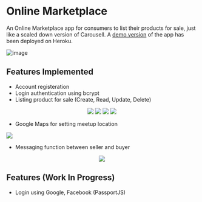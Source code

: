 # Online Marketplace
An Online Marketplace app for consumers to list their products for sale, just like a scaled down version of Carousell. A <a href="https://zx-online-marketplace.herokuapp.com/" target="_blank" >demo version</a> of the app has been deployed on Heroku.

![image](https://user-images.githubusercontent.com/78526590/133892771-4bee1306-9e5a-4cec-abc0-7c7aef207156.png)

## Features Implemented
- Account registeration
- Login authentication using bcrypt
- Listing product for sale (Create, Read, Update, Delete)

<p align="center">
  <img src="https://user-images.githubusercontent.com/78526590/133894772-f0a27e52-5d96-4a9b-8e2c-b9420ff067b1.png" />
  <img src="https://user-images.githubusercontent.com/78526590/133894691-7feb2aa6-3b2b-47f9-8c52-1fa0e2251ea6.png" />
  <img src="https://user-images.githubusercontent.com/78526590/133894725-f6a5838a-e3ee-4df3-9a92-23c9c77fac11.png" />
  <img src="https://user-images.githubusercontent.com/78526590/133894655-04fa3f0f-f5a3-4671-a944-8d186e4ed801.png" />
</p>

- Google Maps for setting meetup location

<p align="left">
<img src="https://user-images.githubusercontent.com/78526590/133893088-1919c52b-2666-48be-9c73-0b0d9cb79396.png" />
</p>

- Messaging function between seller and buyer
<p align="center">
<img src="https://user-images.githubusercontent.com/78526590/133893149-955664c8-c8d3-4297-b098-55a5be0c1f08.png" />
</p>

## Features (Work In Progress)
- Login using Google, Facebook (PassportJS)

